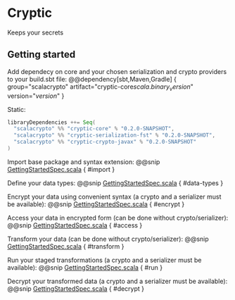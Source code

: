 # Cryptic

Keeps your secrets

## Getting started

Add dependecy on core and your chosen serialization and crypto providers to your build.sbt file:
@@dependency[sbt,Maven,Gradle] { group="scalacrypto" artifact="cryptic-core$scala.binary_version$" version="$version$" }

Static:

```scala
libraryDependencies ++= Seq(
  "scalacrypto" %% "cryptic-core" % "0.2.0-SNAPSHOT",
  "scalacrypto" %% "cryptic-serialization-fst" % "0.2.0-SNAPSHOT",
  "scalacrypto" %% "cryptic-crypto-javax" % "0.2.0-SNAPSHOT"
)
```

Import base package and syntax extension:
@@snip [GettingStartedSpec.scala](../../../crypto-test/src/test/scala/cryptic/GettingStartedSpec.scala) { #import }

Define your data types:
@@snip [GettingStartedSpec.scala](../../../crypto-test/src/test/scala/cryptic/GettingStartedSpec.scala) { #data-types }

Encrypt your data using convenient syntax (a crypto and a serializer must be available):
@@snip [GettingStartedSpec.scala](../../../crypto-test/src/test/scala/cryptic/GettingStartedSpec.scala) { #encrypt }

Access your data in encrypted form (can be done without crypto/serializer):
@@snip [GettingStartedSpec.scala](../../../crypto-test/src/test/scala/cryptic/GettingStartedSpec.scala) { #access }

Transform your data (can be done without crypto/serializer):
@@snip [GettingStartedSpec.scala](../../../crypto-test/src/test/scala/cryptic/GettingStartedSpec.scala) { #transform }

Run your staged transformations (a crypto and a serializer must be available):
@@snip [GettingStartedSpec.scala](../../../crypto-test/src/test/scala/cryptic/GettingStartedSpec.scala) { #run }

Decrypt your transformed data (a crypto and a serializer must be available):
@@snip [GettingStartedSpec.scala](../../../crypto-test/src/test/scala/cryptic/GettingStartedSpec.scala) { #decrypt }

